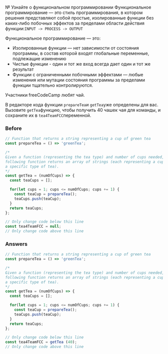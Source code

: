 № Узнайте о функциональном программировании
Функциональное программирование — это стиль программирования, в котором решения представляют собой простые, изолированные функции без каких-либо побочных эффектов за пределами области действия функции:`INPUT -> PROCESS -> OUTPUT`

Функциональное программирование — это:
* Изолированные функции — нет зависимости от состояния программы, в состав которой входят глобальные переменные, подлежащие изменению
* Чистые функции - один и тот же вход всегда дает один и тот же результат
* Функции с ограниченными побочными эффектами — любые изменения или мутации состояния программы за пределами функции тщательно контролируются.

Участники freeCodeCamp любят чай.

В редакторе кода функции `prepareTea`и `getTea`уже определены для вас. Вызовите `getTea`функцию, чтобы получить 40 чашек чая для команды, и сохраните их в `tea4TeamFCC`переменной.


### Before
```javascript
// Function that returns a string representing a cup of green tea
const prepareTea = () => 'greenTea';

/*
Given a function (representing the tea type) and number of cups needed, the
following function returns an array of strings (each representing a cup of
a specific type of tea).
*/
const getTea = (numOfCups) => {
  const teaCups = [];

  for(let cups = 1; cups <= numOfCups; cups += 1) {
    const teaCup = prepareTea();
    teaCups.push(teaCup);
  }
  return teaCups;
};

// Only change code below this line
const tea4TeamFCC = null;
// Only change code above this line
```
### Answers
```javascript
// Function that returns a string representing a cup of green tea
const prepareTea = () => 'greenTea';

/*
Given a function (representing the tea type) and number of cups needed, the
following function returns an array of strings (each representing a cup of
a specific type of tea).
*/
const getTea = (numOfCups) => {
  const teaCups = [];

  for(let cups = 1; cups <= numOfCups; cups += 1) {
    const teaCup = prepareTea();
    teaCups.push(teaCup);
  }
  return teaCups;
};

// Only change code below this line
const tea4TeamFCC = getTea (40);
// Only change code above this line
```
